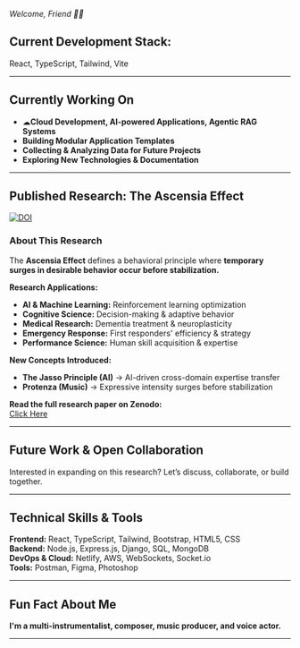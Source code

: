 *Welcome, Friend 👋🏼*
## **Current Development Stack:**  
React, TypeScript, Tailwind, Vite  

---

## **Currently Working On**  
- ☁**Cloud Development, AI-powered Applications, Agentic RAG Systems**  
-  **Building Modular Application Templates**  
-  **Collecting & Analyzing Data for Future Projects**  
-  **Exploring New Technologies & Documentation**  

---

## **Published Research: The Ascensia Effect**  
[![DOI](https://zenodo.org/badge/DOI/10.5281/zenodo.14920556.svg)](https://doi.org/10.5281/zenodo.14920556)

### **About This Research**  
The **Ascensia Effect** defines a behavioral principle where **temporary surges in desirable behavior occur before stabilization.**  

**Research Applications:**  
- **AI & Machine Learning:** Reinforcement learning optimization  
- **Cognitive Science:** Decision-making & adaptive behavior  
- **Medical Research:** Dementia treatment & neuroplasticity  
- **Emergency Response:** First responders' efficiency & strategy  
- **Performance Science:** Human skill acquisition & expertise  

**New Concepts Introduced:**  
- **The Jasso Principle (AI)** → AI-driven cross-domain expertise transfer  
- **Protenza (Music)** → Expressive intensity surges before stabilization  

 **Read the full research paper on Zenodo:**  
 [Click Here](https://doi.org/10.5281/zenodo.14920556)  

---

## **Future Work & Open Collaboration**  
Interested in expanding on this research? Let’s discuss, collaborate, or build together.  

---

## **Technical Skills & Tools**  
**Frontend:** React, TypeScript, Tailwind, Bootstrap, HTML5, CSS  
**Backend:** Node.js, Express.js, Django, SQL, MongoDB  
**DevOps & Cloud:** Netlify, AWS, WebSockets, Socket.io  
**Tools:** Postman, Figma, Photoshop  

---

## **Fun Fact About Me**  
 **I'm a multi-instrumentalist, composer, music producer, and voice actor.**  

---

